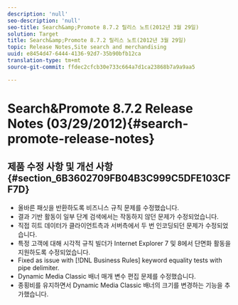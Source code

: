 ```yaml
---
description: 'null'
seo-description: 'null'
seo-title: Search&amp;Promote 8.7.2 릴리스 노트(2012년 3월 29일)
solution: Target
title: Search&amp;Promote 8.7.2 릴리스 노트(2012년 3월 29일)
topic: Release Notes,Site search and merchandising
uuid: e8454d47-6444-4136-92d7-35b90bfb12ca
translation-type: tm+mt
source-git-commit: ffdec2cfcb30e733c664a7d1ca23868b7a9a9aa5

---
```



# Search&amp;Promote 8.7.2 Release Notes (03/29/2012){#search-promote-release-notes}

## 제품 수정 사항 및 개선 사항 {#section_6B3602709FB04B3C999C5DFE103CFF7D}

* 올바른 패싯을 반환하도록 비즈니스 규칙 문제를 수정했습니다.
* 결과 기반 활동이 일부 단계 검색에서는 작동하지 않던 문제가 수정되었습니다.
* 직접 히트 데이터가 클라이언트측과 서버측에서 두 번 인코딩되던 문제가 수정되었습니다.
* 특정 고객에 대해 시각적 규칙 빌더가 Internet Explorer 7 및 8에서 단면화 활동을 지원하도록 수정되었습니다.
* Fixed as issue with [!DNL Business Rules] keyword equality tests with pipe delimiter.
* Dynamic Media Classic 배너 매개 변수 편집 문제를 수정했습니다.
* 종횡비를 유지하면서 Dynamic Media Classic 배너의 크기를 변경하는 기능을 추가했습니다.

